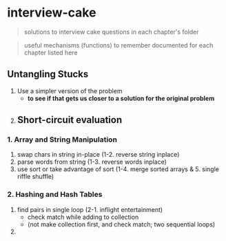 # interview-cake
> solutions to interview cake questions in each chapter's folder

> useful mechanisms (functions) to remember documented for each chapter listed here

## Untangling Stucks
1. Use a simpler version of the problem 
    - __to see if that gets us closer to a solution for the original problem__
2. Short-circuit evaluation
    - 

### 1. Array and String Manipulation
1. swap chars in string in-place (1-2. reverse string inplace)
2. parse words from string (1-3. reverse words inplace)
3. use sort or take advantage of sort (1-4. merge sorted arrays & 5. single riffle shuffle)

### 2. Hashing and Hash Tables
1. find pairs in single loop (2-1. inflight entertainment)
    - check match while adding to collection 
    - (not make collection first, and check match; two sequential loops)
2. 